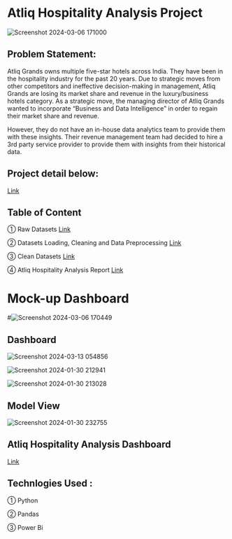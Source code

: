 # Atliq Hospitality Analysis Project


![Screenshot 2024-03-06 171000](https://github.com/Saquibtechlotraining/Unified-Mentor-Internship-Projects/assets/91885135/ad560d03-5aee-4879-8afb-f38c87c5c9a4)

## Problem Statement:
Atliq Grands owns multiple five-star hotels across India. They have been in the hospitality
industry for the past 20 years. Due to strategic moves from other competitors and ineffective
decision-making in management, Atliq Grands are losing its market share and revenue in the
luxury/business hotels category. As a strategic move, the managing director of Atliq Grands
wanted to incorporate “Business and Data Intelligence” in order to regain their market share
and revenue.

However, they do not have an in-house data analytics team to provide them with these
insights. Their revenue management team had decided to hire a 3rd party service provider to
provide them with insights from their historical data.

## Project detail below:
[Link](https://github.com/Saquibtechlotraining/Unified-Mentor-Internship-Projects/blob/main/Atliq_Hospitality_Analysis_Project/Project%209_%20AtliQ%20Hospitality%20Analysis.pdf)

## Table of Content

① Raw Datasets [Link](https://github.com/Saquibtechlotraining/Unified-Mentor-Internship-Projects/tree/main/Atliq_Hospitality_Analysis_Project/Hospitality_datasets)

② Datasets Loading, Cleaning and Data Preprocessing [Link](https://github.com/Saquibtechlotraining/Unified-Mentor-Internship-Projects/blob/main/Atliq_Hospitality_Analysis_Project/Datasets%20Loading%2C%20Cleaning%20%26%20Data%20Preprocessing.ipynb)

③ Clean Datasets [Link](https://github.com/Saquibtechlotraining/Unified-Mentor-Internship-Projects/tree/main/Atliq_Hospitality_Analysis_Project/Clean_Hospitality_datasets)

④ Atliq Hospitality Analysis Report [Link](https://github.com/Saquibtechlotraining/Unified-Mentor-Internship-Projects/blob/main/Atliq_Hospitality_Analysis_Project/Atliq%20Hospitality%20Analysis%20Report.pdf)

# Mock-up Dashboard

#![Screenshot 2024-03-06 170449](https://github.com/Saquibtechlotraining/Unified-Mentor-Internship-Projects/assets/91885135/d5e2e1ba-56e7-4774-88aa-ebecc8f64dba)

## Dashboard

![Screenshot 2024-03-13 054856](https://github.com/Saquibtechlotraining/Unified-Mentor-Internship-Projects/assets/91885135/19d2bfbe-fc29-4dc6-9d55-b34539882f60)

![Screenshot 2024-01-30 212941](https://github.com/Saquibtechlotraining/Unified-Mentor-Internship-Projects/assets/91885135/6a43d413-d0ae-4ad0-ad52-bf56a3d9f653)

![Screenshot 2024-01-30 213028](https://github.com/Saquibtechlotraining/Unified-Mentor-Internship-Projects/assets/91885135/0ea2ee1d-4447-44c3-b923-ea5771d2f194)

## Model View 
![Screenshot 2024-01-30 232755](https://github.com/Saquibtechlotraining/Unified-Mentor-Internship-Projects/assets/91885135/37b458f4-7ff7-4b4e-a4fb-6bdbe03bac59)

## Atliq Hospitality Analysis Dashboard
[Link](https://github.com/Saquibtechlotraining/Unified-Mentor-Internship-Projects/blob/main/Atliq_Hospitality_Analysis_Project/Atliq%20Hospitality%20Analysis%20Dashboard.pbix)

## Technlogies Used :

① Python

② Pandas

③ Power Bi





